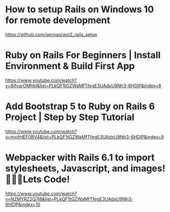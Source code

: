 # How to setup Rails on Windows 10 for remote development

<https://github.com/serivas/wsl2_rails_setup>

# Ruby on Rails For Beginners | Install Environment & Build First App

<https://www.youtube.com/watch?v=8ifvqrOMhbI&list=PLkQF1tGZWaMfTfegE3UAdxU9Nh3-6HDlP&index=8>

# Add Bootstrap 5 to Ruby on Rails 6 Project | Step by Step Tutorial

<https://www.youtube.com/watch?v=mxitHEF0BV4&list=PLkQF1tGZWaMfTfegE3UAdxU9Nh3-6HDlP&index=9>

# Webpacker with Rails 6.1 to import stylesheets, Javascript, and images!👨🏾‍💻Lets Code!

<https://www.youtube.com/watch?v=NZMYRZ2Q7l8&list=PLkQF1tGZWaMfTfegE3UAdxU9Nh3-6HDlP&index=10>
